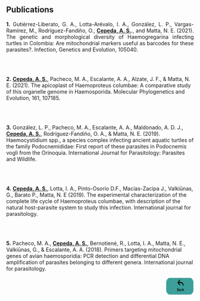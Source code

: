 ## Publications

<p align="justify"> 
<b>1.</b> Gutiérrez-Liberato, G. A., Lotta-Arévalo, I. A., González, L. P., Vargas-Ramírez, M., Rodríguez-Fandiño, O.,  <a href="https://asgiraldoc.github.io/research@unal"><b>Cepeda, A. S.</b></a>., and Matta, N. E. (2021). The genetic and morphological diversity of Haemogregarina infecting turtles in Colombia: Are mitochondrial markers useful as barcodes for these parasites?. Infection, Genetics and Evolution, 105040.

<br><br>
  
<b>2.</b> <a href="https://asgiraldoc.github.io/research@unal"><b>Cepeda, A. S.</b></a>, Pacheco, M. A., Escalante, A. A., Alzate, J. F., & Matta, N. E. (2021). The apicoplast of Haemoproteus columbae: A comparative study of this organelle genome in Haemosporida. Molecular Phylogenetics and Evolution, 161, 107185.

<br><br>
  
<b>3.</b> González, L. P., Pacheco, M. A., Escalante, A. A., Maldonado, A. D. J., <a href="https://asgiraldoc.github.io/research@unal"><b>Cepeda, A. S.</b></a>, Rodríguez-Fandiño, O. A., & Matta, N. E. (2019). Haemocystidium spp., a species complex infecting ancient aquatic turtles of the family Podocnemididae: First report of these parasites in Podocnemis vogli from the Orinoquia. International Journal for Parasitology: Parasites and Wildlife.

<br><br>
  
<b>4.</b> <a href="https://asgiraldoc.github.io/research@unal"><b>Cepeda, A. S.</b></a>, Lotta, I. A., Pinto-Osorio D.F., Macías-Zacipa J., Valkiūnas, G., Barato P., Matta, N. E (2019). The experimental characterization of the complete life cycle of Haemoproteus columbae, with description of the natural host-parasite system to study this infection. International journal for parasitology.

<br><br>
  
<b>5.</b> Pacheco, M. A., <a href="https://asgiraldoc.github.io/research@unal"><b>Cepeda, A. S.</b></a>, Bernotienė, R., Lotta, I. A., Matta, N. E., Valkiūnas, G., & Escalante, A. A. (2018). Primers targeting mitochondrial genes of avian haemosporidia: PCR detection and differential DNA amplification of parasites belonging to different genera. International journal for parasitology.

  </p>



<p style="text-align:right;"><a href="https://asgiraldoc.github.io"><img src="images/back.png"
     width="75" 
     height="50"></a></p>
